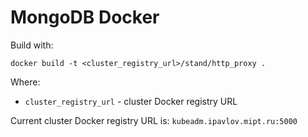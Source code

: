# MongoDB Docker
Build with:
```
docker build -t <cluster_registry_url>/stand/http_proxy .
```

Where:
* `cluster_registry_url` - cluster Docker registry URL

Current cluster Docker registry URL is:
`kubeadm.ipavlov.mipt.ru:5000`